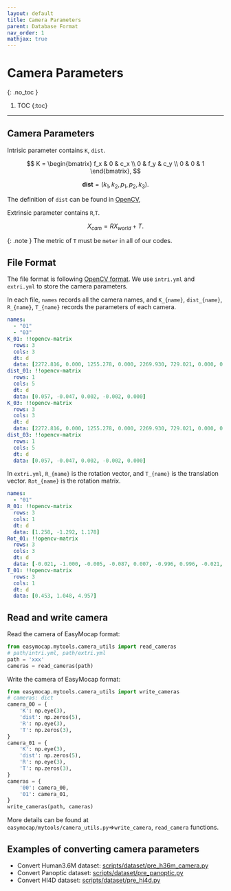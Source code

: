 ```yaml
---
layout: default
title: Camera Parameters
parent: Database Format
nav_order: 1
mathjax: true
---
```


# Camera Parameters
{: .no_toc }

1. TOC
{:toc}
---

## Camera Parameters

Intrisic parameter contains `K`, `dist`.

$$
K = \begin{bmatrix}
f_x & 0 & c_x \\
0 & f_y & c_y \\
0 & 0 & 1
\end{bmatrix},
$$

$$
\mathbf{dist}=(k_1, k_2, p_1, p_2, k_3).
$$

The definition of `dist` can be found in [OpenCV](https://docs.opencv.org/4.x/d4/d94/tutorial_camera_calibration.html),

Extrinsic parameter contains `R`,`T`.

$$
X_{cam} = R X_{world} + T.
$$

{: .note }
The metric of `T` must be `meter` in all of our codes.


## File Format

The file format is following [OpenCV format](https://docs.opencv.org/master/dd/d74/tutorial_file_input_output_with_xml_yml.html). We use `intri.yml` and `extri.yml` to store the camera parameters.

In each file, `names` records all the camera names, and `K_{name}`, `dist_{name}`, `R_{name}`, `T_{name}` records the parameters of each camera.

```yaml
names:
  - "01"
  - "03"
K_01: !!opencv-matrix
  rows: 3
  cols: 3
  dt: d
  data: [2272.816, 0.000, 1255.278, 0.000, 2269.930, 729.021, 0.000, 0.000, 1.000]
dist_01: !!opencv-matrix
  rows: 1
  cols: 5
  dt: d
  data: [0.057, -0.047, 0.002, -0.002, 0.000]
K_03: !!opencv-matrix
  rows: 3
  cols: 3
  dt: d
  data: [2272.816, 0.000, 1255.278, 0.000, 2269.930, 729.021, 0.000, 0.000, 1.000]
dist_03: !!opencv-matrix
  rows: 1
  cols: 5
  dt: d
  data: [0.057, -0.047, 0.002, -0.002, 0.000]
```

In `extri.yml`, `R_{name}` is the rotation vector, and `T_{name}` is the translation vector. `Rot_{name}` is the rotation matrix.

```yaml
names:
  - "01"
R_01: !!opencv-matrix
  rows: 3
  cols: 1
  dt: d
  data: [1.258, -1.292, 1.178]
Rot_01: !!opencv-matrix
  rows: 3
  cols: 3
  dt: d
  data: [-0.021, -1.000, -0.005, -0.087, 0.007, -0.996, 0.996, -0.021, -0.087]
T_01: !!opencv-matrix
  rows: 3
  cols: 1
  dt: d
  data: [0.453, 1.048, 4.957]
```

## Read and write camera

Read the camera of EasyMocap format:

```python
from easymocap.mytools.camera_utils import read_cameras
# path/intri.yml, path/extri.yml
path = 'xxx' 
cameras = read_cameras(path)
```

Write the camera of EasyMocap format:

```python
from easymocap.mytools.camera_utils import write_cameras
# cameras: dict
camera_00 = {
    'K': np.eye(3),
    'dist': np.zeros(5),
    'R': np.eye(3),
    'T': np.zeros(3),
}
camera_01 = {
    'K': np.eye(3),
    'dist': np.zeros(5),
    'R': np.eye(3),
    'T': np.zeros(3),
}
cameras = {
    '00': camera_00,
    '01': camera_01,
}
write_cameras(path, cameras)
```

More details can be found at `easymocap/mytools/camera_utils.py`=>`write_camera`, `read_camera` functions.

## Examples of converting camera parameters

- Convert Human3.6M dataset: [scripts/dataset/pre_h36m_camera.py](https://github.com/zju3dv/EasyMocap/blob/master/scripts/dataset/pre_h36m_camera.py)
- Convert Panoptic dataset: [scripts/dataset/pre_panoptic.py](https://github.com/zju3dv/EasyMocap/blob/master/scripts/dataset/pre_panoptic.py)
- Convert HI4D dataset: [scripts/dataset/pre_hi4d.py](https://github.com/zju3dv/EasyMocap/blob/master/scripts/dataset/pre_hi4d.py)

